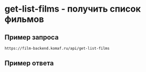 
# get-list-films - получить список фильмов

## Пример запроса

```
https://film-backend.komaf.ru/api/get-list-films
```

## Пример ответа

```

```
